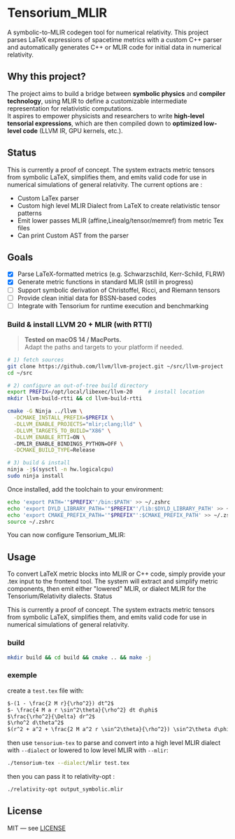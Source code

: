 # Tensorium_MLIR

A symbolic-to-MLIR codegen tool for numerical relativity.
This project parses LaTeX expressions of spacetime metrics with a custom C++ parser and automatically generates C++ or MLIR code for initial data in numerical relativity.

## Why this project?

The project aims to build a bridge between **symbolic physics** and **compiler technology**, using MLIR to define a customizable intermediate representation for relativistic computations.  
It aspires to empower physicists and researchers to write **high-level tensorial expressions**, which are then compiled down to **optimized low-level code** (LLVM IR, GPU kernels, etc.).

## Status
This is currently a proof of concept. The system extracts metric tensors from symbolic LaTeX, simplifies them, and emits valid code for use in numerical simulations of general relativity. The current options are :

- Custom LaTex parser
- Custom high level MLIR Dialect from LaTeX to create relativistic tensor patterns
- Emit lower passes MLIR (affine,Linealg/tensor/memref) from metric Tex files
- Can print Custom AST from the parser

## Goals

- [x] Parse LaTeX-formatted metrics (e.g. Schwarzschild, Kerr-Schild, FLRW)
- [x] Generate metric functions in standard MLIR (still in progress)
- [ ] Support symbolic derivation of Christoffel, Ricci, and Riemann tensors
- [ ] Provide clean initial data for BSSN-based codes
- [ ] Integrate with Tensorium for runtime execution and benchmarking

### Build & install LLVM 20 + MLIR (with RTTI)

> **Tested on macOS 14 / MacPorts.**  
> Adapt the paths and targets to your platform if needed.

```bash
# 1) fetch sources
git clone https://github.com/llvm/llvm-project.git ~/src/llvm-project
cd ~/src

# 2) configure an out-of-tree build directory
export PREFIX=/opt/local/libexec/llvm-20     # install location
mkdir llvm-build-rtti && cd llvm-build-rtti

cmake -G Ninja ../llvm \
  -DCMAKE_INSTALL_PREFIX=$PREFIX \
  -DLLVM_ENABLE_PROJECTS="mlir;clang;lld" \
  -DLLVM_TARGETS_TO_BUILD="X86" \
  -DLLVM_ENABLE_RTTI=ON \  
  -DMLIR_ENABLE_BINDINGS_PYTHON=OFF \
  -DCMAKE_BUILD_TYPE=Release

# 3) build & install
ninja -j$(sysctl -n hw.logicalcpu)
sudo ninja install
```
Once installed, add the toolchain to your environment:
```bash
echo 'export PATH='"$PREFIX"'/bin:$PATH' >> ~/.zshrc
echo 'export DYLD_LIBRARY_PATH='"$PREFIX"'/lib:$DYLD_LIBRARY_PATH' >> ~/.zshrc
echo 'export CMAKE_PREFIX_PATH='"$PREFIX"':$CMAKE_PREFIX_PATH' >> ~/.zshrc
source ~/.zshrc

```
You can now configure Tensorium_MLIR:

## Usage

To convert LaTeX metric blocks into MLIR or C++ code, simply provide your .tex input to the frontend tool.
The system will extract and simplify metric components, then emit either "lowered" MLIR, or dialect MLIR for the Tensorium/Relativity dialects.
Status

This is currently a proof of concept. The system extracts metric tensors from symbolic LaTeX, simplifies them, and emits valid code for use in numerical simulations of general relativity.

### build

```bash
mkdir build && cd build && cmake .. && make -j
```

### exemple 

create a ```test.tex``` file with:

```markdown
$-(1 - \frac{2 M r}{\rho^2}) dt^2$
$- \frac{4 M a r \sin^2\theta}{\rho^2} dt d\phi$
$\frac{\rho^2}{\Delta} dr^2$
$\rho^2 d\theta^2$
$(r^2 + a^2 + \frac{2 M a^2 r \sin^2\theta}{\rho^2}) \sin^2\theta d\phi^2$
```

then use ```tensorium-tex``` to parse and convert into a high level MLIR dialect with ```--dialect``` or lowered to low level MLIR with ```--mlir```:

```bash
./tensorium-tex --dialect/mlir test.tex 
```

then you can pass it to relativity-opt :

```bash
./relativity-opt output_symbolic.mlir
```
## License

MIT — see [LICENSE](./LICENSE)
